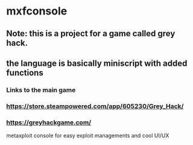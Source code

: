 # mxfconsole
## Note: this is a project for a game called grey hack.
## the language is basically miniscript with added functions

### Links to the main game
### https://store.steampowered.com/app/605230/Grey_Hack/
### https://greyhackgame.com/
metaxploit console for easy exploit managements and cool UI/UX
